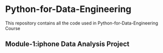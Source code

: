 # Python-for-Data-Engineering

This repository contains all the code used in Python-for-Data-Engineering Course

## Module-1:iphone Data Analysis Project 
